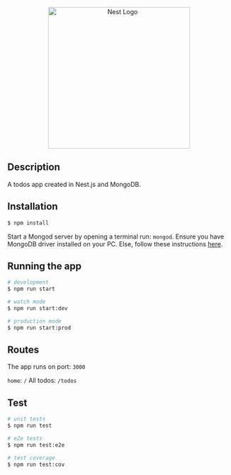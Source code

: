 <p align="center">
  <a href="http://nestjs.com/" target="blank"><img src="https://nestjs.com/img/logo_text.svg" width="320" alt="Nest Logo" /></a>
</p>


## Description

A todos app created in Nest.js and MongoDB.

## Installation

```bash
$ npm install
```

Start a Mongod server by opening a terminal run: `mongod`. Ensure you have MongoDB driver installed on your PC. Else, follow these instructions [here](https://docs.mongodb.com/manual/installation/).

## Running the app

```bash
# development
$ npm run start

# watch mode
$ npm run start:dev

# production mode
$ npm run start:prod
```

## Routes
The app runs on port: `3000`

`home`: `/`
All todos: `/todos`

## Test

```bash
# unit tests
$ npm run test

# e2e tests
$ npm run test:e2e

# test coverage
$ npm run test:cov
```
